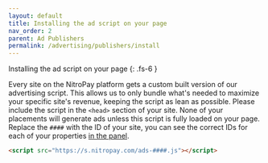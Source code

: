 ```yaml
---
layout: default
title: Installing the ad script on your page
nav_order: 2
parent: Ad Publishers
permalink: /advertising/publishers/install
---
```


Installing the ad script on your page
{: .fs-6 }

Every site on the NitroPay platform gets a custom built version of our advertising script. This allows us to only bundle what's needed to maximize your specific site's revenue, keeping the script as lean as possible. Please include the script in the `<head>` section of your site. None of your placements will generate ads unless this script is fully loaded on your page. Replace the `####` with the ID of your site, you can see the correct IDs for each of your properties [in the panel](https://panel.nitropay.com/sites).

```html
<script src="https://s.nitropay.com/ads-####.js"></script>
```
